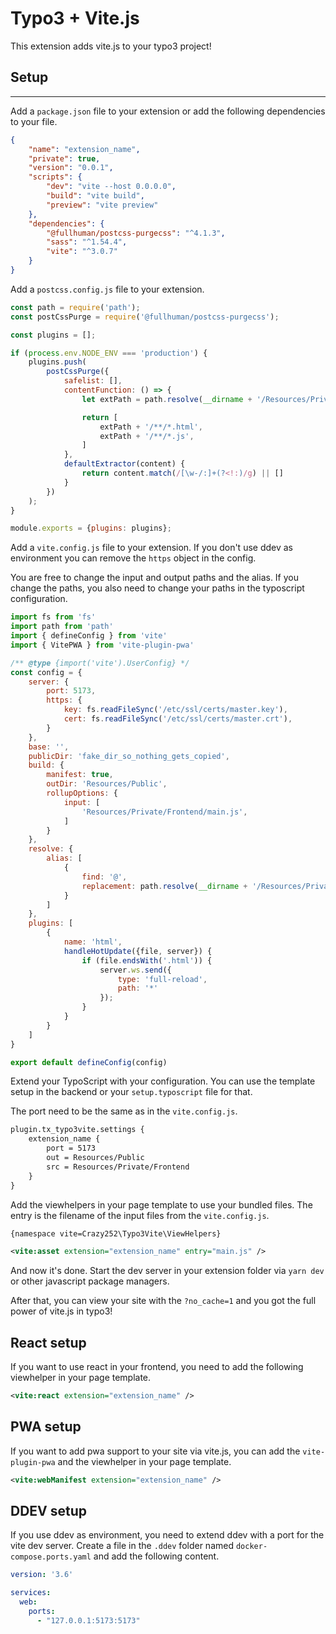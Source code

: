 Typo3 + Vite.js
====

This extension adds vite.js to your typo3 project!

## Setup
-----

Add a `package.json` file to your extension or add the following dependencies to your file.

```json
{
    "name": "extension_name",
    "private": true,
    "version": "0.0.1",
    "scripts": {
        "dev": "vite --host 0.0.0.0",
        "build": "vite build",
        "preview": "vite preview"
    },
    "dependencies": {
        "@fullhuman/postcss-purgecss": "^4.1.3",
        "sass": "^1.54.4",
        "vite": "^3.0.7"
    }
}
```

Add a `postcss.config.js` file to your extension.

```js
const path = require('path');
const postCssPurge = require('@fullhuman/postcss-purgecss');

const plugins = [];

if (process.env.NODE_ENV === 'production') {
    plugins.push(
        postCssPurge({
            safelist: [],
            contentFunction: () => {
                let extPath = path.resolve(__dirname + '/Resources/Private')

                return [
                    extPath + '/**/*.html',
                    extPath + '/**/*.js',
                ]
            },
            defaultExtractor(content) {
                return content.match(/[\w-/:]+(?<!:)/g) || []
            }
        })
    );
}

module.exports = {plugins: plugins};
```

Add a `vite.config.js` file to your extension. If you don't use ddev as environment you can remove the `https` object in the config.

You are free to change the input and output paths and the alias. If you change the paths, you also need to change your paths in the typoscript configuration.

```js
import fs from 'fs'
import path from 'path'
import { defineConfig } from 'vite'
import { VitePWA } from 'vite-plugin-pwa'

/** @type {import('vite').UserConfig} */
const config = {
    server: {
        port: 5173,
        https: {
            key: fs.readFileSync('/etc/ssl/certs/master.key'),
            cert: fs.readFileSync('/etc/ssl/certs/master.crt'),
        }
    },
    base: '',
    publicDir: 'fake_dir_so_nothing_gets_copied',
    build: {
        manifest: true,
        outDir: 'Resources/Public',
        rollupOptions: {
            input: [
                'Resources/Private/Frontend/main.js',
            ]
        }
    },
    resolve: {
        alias: [
            {
                find: '@',
                replacement: path.resolve(__dirname + '/Resources/Private/Frontend/')
            }
        ]
    },
    plugins: [
        {
            name: 'html',
            handleHotUpdate({file, server}) {
                if (file.endsWith('.html')) {
                    server.ws.send({
                        type: 'full-reload',
                        path: '*'
                    });
                }
            }
        }
    ]
}

export default defineConfig(config)
```

Extend your TypoScript with your configuration. You can use the template setup in the backend or your `setup.typoscript` file for that.

The port need to be the same as in the `vite.config.js`.

```txt
plugin.tx_typo3vite.settings {
    extension_name {
        port = 5173
        out = Resources/Public
        src = Resources/Private/Frontend
    }
}
```

Add the viewhelpers in your page template to use your bundled files. The entry is the filename of the input files from the `vite.config.js`.

```xml
{namespace vite=Crazy252\Typo3Vite\ViewHelpers}

<vite:asset extension="extension_name" entry="main.js" />
```

And now it's done. Start the dev server in your extension folder via `yarn dev` or other javascript package managers.

After that, you can view your site with the `?no_cache=1` and you got the full power of vite.js in typo3!

## React setup

If you want to use react in your frontend, you need to add the following viewhelper in your page template.

```xml
<vite:react extension="extension_name" />
```

## PWA setup

If you want to add pwa support to your site via vite.js, you can add the `vite-plugin-pwa` and the viewhelper in your page template.

```xml
<vite:webManifest extension="extension_name" />
```

## DDEV setup

If you use ddev as environment, you need to extend ddev with a port for the vite dev server. Create a file in the `.ddev` folder named `docker-compose.ports.yaml` and add the following content.

```yaml
version: '3.6'

services:
  web:
    ports:
      - "127.0.0.1:5173:5173"
```
